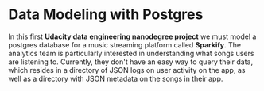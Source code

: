 # Data Modeling with Postgres 

In this first **Udacity data engineering nanodegree project** we must model a postgres database for a music streaming platform called **Sparkify**. The analytics team is particularly interested in understanding what songs users are listening to. Currently, they don't have an easy way to query their data, which resides in a directory of JSON logs on user activity on the app, as well as a directory with JSON metadata on the songs in their app.
